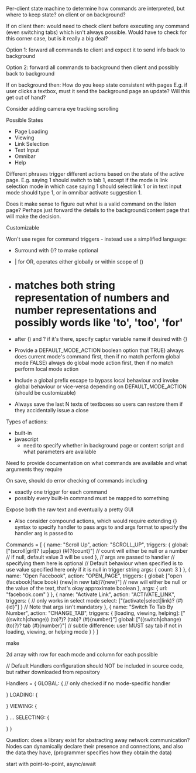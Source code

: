 Per-client state machine to determine how commands are interpreted, but where to keep state? on client or on background?


If on client then:
  would need to check client before executing any command (even switching tabs) which isn't always possible. Would have to check for this corner case, but is it really a big deal?

  Option 1: forward all commands to client and expect it to send info back to background

  Option 2: forward all commands to background then client and possibly back to background


If on background then:
  How do you keep state consistent with pages
  E.g. if user clicks a textbox, must it send the background page an update? Will this get out of hand?


Consider adding camera eye tracking scrolling


Possible States

* Page Loading
* Viewing
* Link Selection
* Text Input
* Omnibar
* Help

Different phrases trigger different actions based on the state of the active page. E.g. saying 1 should switch to tab 1, except if the mode is link selection mode in which case saying 1 should select link 1 or in text input mode should type 1, or in omnibar activate suggestion 1.


Does it make sense to figure out what is a valid command on the listen page? Perhaps just forward the details to the background/content page that will make the decision.

Customizable

Won't use regex for command triggers - instead use a simplified language:
  * Surround with ()? to make optional
  * | for OR, operates either globally or within scope of ()
  * # matches both string representation of numbers and number representations and possibly words like 'to', 'too', 'for'
  * after () and ? if it's there, specify captur variable name if desired with {}


* Provide a DEFAULT_MODE_ACTION boolean option that
    TRUE) always does current mode's command first, then if no match perform global mode
    FALSE) always do global mode action first, then if no match perform local mode action

* Include a global prefix escape to bypass local behaviour and invoke global behaviour or vice-versa depending on DEFAULT_MODE_ACTION (should be customizable)

* Always save the last N texts of textboxes so users can restore them if they accidentally issue a close

Types of actions:
* built-in
* javascript
  * need to specify whether in background page or content script and what parameters are available

Need to provide documentation on what commands are available and what arguments they require

On save, should do error checking of commands including
  * exactly one trigger for each command
  * possibly every built-in command must be mapped to something

Expose both the raw text and eventually a pretty GUI

* Also consider compound actions, which would require extending {} syntax to specify handler to pass args to and args format to specify the handler arg is passed to

Commands = [
  {
    name: "Scroll Up",
    action: "SCROLL_UP",
    triggers: {
      global: ["(scroll|girl)? (up|app) (#)?{count}"]
      // count will either be null or a number
      // if null, default value 3 will be used
    },
    // args are passed to handler
    // specifying them here is optional
    // Default behaviour when specified is to use value specified here only if it is null in trigger string
    args: {
      count: 3
    }
  },
  {
    name: "Open Facebook",
    action: "OPEN_PAGE",
    triggers: {
      global: ["open (facebook|face book) (new|in new tab)?{new}"]
      // new will either be null or the value of the text, that's okay approximate boolean
    },
    args: {
      url: "facebook.com"
    }
  },
  {
    name: "Activate Link",
    action: "ACTIVATE_LINK",
    triggers: {
      // only works in select mode
      select: ["(activate|select|link)? (#){id}"]
    }
    // Note that args isn't mandatory
  },
  {
    name: "Switch To Tab By Number",
    action: "CHANGE_TAB",
    triggers: {
      [loading, viewing, helping]: ["((switch|change)) (to)?)? (tab)? (#){number}"]
      global: ["((switch|change) (to)?)? tab (#){number}"]
      // subtle difference: user MUST say tab if not in loading, viewing, or helping mode
    }
  }
]


make 


2d array with row for each mode and column for each possible 


// Default Handlers configuration should NOT be included in source code, but rather downloaded from repository

Handlers = {
  GLOBAL: {
    // only checked if no mode-specific handler

  }
  LOADING: {

  }
  VIEWING: {

  }
  ...
  SELECTING: {

  }
}


Question: does a library exist for abstracting away network communication? Nodes can dynamically declare their presence and connections, and also the data they have, (programmer specifies how they obtain the data)

start with point-to-point, async/await